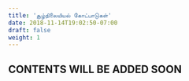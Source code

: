 ```yaml
---
title: 'சூழ்நிலையியல் கோட்பாடுகள்'
date: 2018-11-14T19:02:50-07:00
draft: false
weight: 1
---
```


## CONTENTS WILL BE ADDED SOON